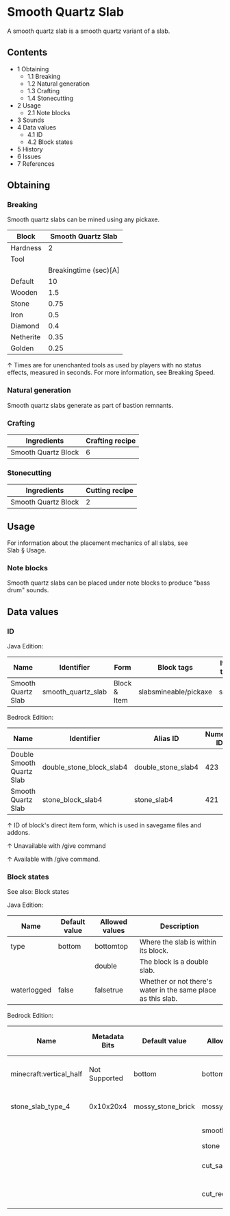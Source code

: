 # Smooth Quartz Slab
A smooth quartz slab is a smooth quartz variant of a slab.

## Contents
- 1 Obtaining
	- 1.1 Breaking
	- 1.2 Natural generation
	- 1.3 Crafting
	- 1.4 Stonecutting
- 2 Usage
	- 2.1 Note blocks
- 3 Sounds
- 4 Data values
	- 4.1 ID
	- 4.2 Block states
- 5 History
- 6 Issues
- 7 References

## Obtaining
### Breaking
Smooth quartz slabs can be mined using any pickaxe.

| Block     | Smooth Quartz Slab    |
|-----------|-----------------------|
| Hardness  | 2                     |
| Tool      |                       |
|           | Breakingtime (sec)[A] |
| Default   | 10                    |
| Wooden    | 1.5                   |
| Stone     | 0.75                  |
| Iron      | 0.5                   |
| Diamond   | 0.4                   |
| Netherite | 0.35                  |
| Golden    | 0.25                  |


↑ Times are for unenchanted tools as used by players with no status effects, measured in seconds. For more information, see Breaking Speed.


### Natural generation
Smooth quartz slabs generate as part of bastion remnants.

### Crafting
| Ingredients         | Crafting recipe |
|---------------------|-----------------|
| Smooth Quartz Block | 6               |

### Stonecutting
| Ingredients         | Cutting recipe |
|---------------------|----------------|
| Smooth Quartz Block | 2              |

## Usage
For information about the placement mechanics of all slabs, see Slab § Usage.

### Note blocks
Smooth quartz slabs can be placed under note blocks to produce "bass drum" sounds.

## Data values
### ID
Java Edition:

| Name               | Identifier         | Form         | Block tags            | Item tags | Translation key                    |
|--------------------|--------------------|--------------|-----------------------|-----------|------------------------------------|
| Smooth Quartz Slab | smooth_quartz_slab | Block & Item | slabsmineable/pickaxe | slabs     | block.minecraft.smooth_quartz_slab |

Bedrock Edition:

| Name                      | Identifier               | Alias ID           | Numeric ID | Form                         | Item ID[i 1]                                             | Translation key                     |
|---------------------------|--------------------------|--------------------|------------|------------------------------|----------------------------------------------------------|-------------------------------------|
| Double Smooth Quartz Slab | double_stone_block_slab4 | double_stone_slab4 | 423        | Block & Ungiveable Item[i 2] | double_stone_block_slab4Alias ID:real_double_stone_slab4 | —                                   |
| Smooth Quartz Slab        | stone_block_slab4        | stone_slab4        | 421        | Block & Giveable Item[i 3]   | stone_block_slab4Alias ID:double_stone_slab4             | tile.stone_slab4.smooth_quartz.name |


↑ ID of block's direct item form, which is used in savegame files and addons.

↑ Unavailable with /give command

↑ Available with /give command.


### Block states
See also: Block states

Java Edition:

| Name        | Default value | Allowed values | Description                                                  |
|-------------|---------------|----------------|--------------------------------------------------------------|
| type        | bottom        | bottomtop      | Where the slab is within its block.                          |
|             |               | double         | The block is a double slab.                                  |
| waterlogged | false         | falsetrue      | Whether or not there's water in the same place as this slab. |

Bedrock Edition:

| Name                    | Metadata Bits | Default value     | Allowed values    | Values forMetadata Bits | Description                         |
|-------------------------|---------------|-------------------|-------------------|-------------------------|-------------------------------------|
| minecraft:vertical_half | Not Supported | bottom            | bottomtop         | Unsupported             | Where the slab is within its block. |
| stone_slab_type_4       | 0x10x20x4     | mossy_stone_brick | mossy_stone_brick | 0                       | Mossy Stone Brick Slab              |
|                         |               |                   | smooth_quartz     | 1                       | Smooth Quartz Slab                  |
|                         |               |                   | stone             | 2                       | Stone Slab                          |
|                         |               |                   | cut_sandstone     | 3                       | Cut Sandstone Slab                  |
|                         |               |                   | cut_red_sandstone | 4                       | Cut Red Sandstone Slab              |



